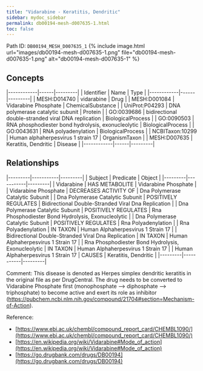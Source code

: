 ```yaml
---
title: "Vidarabine - Keratitis, Dendritic"
sidebar: mydoc_sidebar
permalink: db00194-mesh-d007635-1.html
toc: false 
---
```



Path ID: `DB00194_MESH_D007635_1`
{% include image.html url="images/db00194-mesh-d007635-1.png" file="db00194-mesh-d007635-1.png" alt="db00194-mesh-d007635-1" %}

## Concepts

|------------|------|---------|
| Identifier | Name | Type    |
|------------|------|---------|
| MESH:D014740 | vidarabine | Drug |
| MESH:D001084 | Vidarabine Phosphate | ChemicalSubstance |
| UniProt:P04293 | DNA polymerase catalytic subunit | Protein |
| GO:0039686 | bidirectional double-stranded viral DNA replication | BiologicalProcess |
| GO:0090503 | RNA phosphodiester bond hydrolysis, exonucleolytic | BiologicalProcess |
| GO:0043631 | RNA polyadenylation | BiologicalProcess |
| NCBITaxon:10299 | Human alphaherpesvirus 1 strain 17 | OrganismTaxon |
| MESH:D007635 | Keratitis, Dendritic | Disease |
|------------|------|---------|

## Relationships

|---------|-----------|---------|
| Subject | Predicate | Object  |
|---------|-----------|---------|
| Vidarabine | HAS METABOLITE | Vidarabine Phosphate |
| Vidarabine Phosphate | DECREASES ACTIVITY OF | Dna Polymerase Catalytic Subunit |
| Dna Polymerase Catalytic Subunit | POSITIVELY REGULATES | Bidirectional Double-Stranded Viral Dna Replication |
| Dna Polymerase Catalytic Subunit | POSITIVELY REGULATES | Rna Phosphodiester Bond Hydrolysis, Exonucleolytic |
| Dna Polymerase Catalytic Subunit | POSITIVELY REGULATES | Rna Polyadenylation |
| Rna Polyadenylation | IN TAXON | Human Alphaherpesvirus 1 Strain 17 |
| Bidirectional Double-Stranded Viral Dna Replication | IN TAXON | Human Alphaherpesvirus 1 Strain 17 |
| Rna Phosphodiester Bond Hydrolysis, Exonucleolytic | IN TAXON | Human Alphaherpesvirus 1 Strain 17 |
| Human Alphaherpesvirus 1 Strain 17 | CAUSES | Keratitis, Dendritic |
|---------|-----------|---------|

Comment: This disease is denoted as Herpes simplex dendritic keratitis in the original file as per DrugCentral. The drug needs to be converted to Vidarabine Phosphate first (monophosphate --> diphosphate --> triphosphate) to become active and exert its role as inhibitor (https://pubchem.ncbi.nlm.nih.gov/compound/21704#section=Mechanism-of-Action).

Reference: 
  - [https://www.ebi.ac.uk/chembl/compound_report_card/CHEMBL1090/](https://www.ebi.ac.uk/chembl/compound_report_card/CHEMBL1090/)
  - [https://en.wikipedia.org/wiki/Vidarabine#Mode_of_action](https://en.wikipedia.org/wiki/Vidarabine#Mode_of_action)
  - [https://go.drugbank.com/drugs/DB00194](https://go.drugbank.com/drugs/DB00194)
